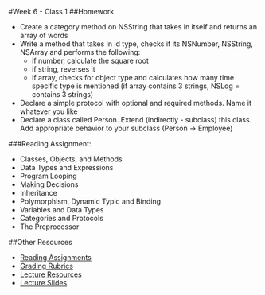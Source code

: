 #Week 6 - Class 1
##Homework
* Create a category method on NSString that takes in itself and returns an array of words
* Write a method that takes in id type, checks if its NSNumber, NSString, NSArray and performs the following:
	* if number, calculate the square root
	* if string, reverses it
	* if array, checks for object type and calculates how many time specific type is mentioned (if array contains 3 strings, NSLog = contains 3 strings)
* Declare a simple protocol with optional and required methods. Name it whatever you like
* Declare a class called Person. Extend (indirectly - subclass) this class. Add appropriate behavior to your subclass (Person -> Employee)

###Reading Assignment:
* Classes, Objects, and Methods
* Data Types and Expressions
* Program Looping
* Making Decisions
* Inheritance
* Polymorphism, Dynamic Typic and Binding
* Variables and Data Types
* Categories and Protocols
* The Preprocessor

##Other Resources
* [Reading Assignments](../../Resources/ra-grading-standard/)
* [Grading Rubrics](../../Resources/)
* [Lecture Resources](lecture/)
* [Lecture Slides](https://www.icloud.com/keynote/000j9CN6Kttd9Z2zF8WuD_Z4w#Week6_Day1)
